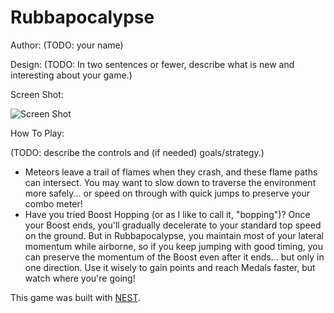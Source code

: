 # Rubbapocalypse

Author: (TODO: your name)

Design: (TODO: In two sentences or fewer, describe what is new and interesting about your game.)

Screen Shot:

![Screen Shot](screenshot.png)

How To Play:

(TODO: describe the controls and (if needed) goals/strategy.)
- Meteors leave a trail of flames when they crash, and these flame paths can intersect. You may want to slow down to traverse the environment more safely... or speed on through with quick jumps to preserve your combo meter!
- Have you tried Boost Hopping (or as I like to call it, "bopping")? Once your Boost ends, you'll gradually decelerate to your standard top speed on the ground. But in Rubbapocalypse, you maintain most of your lateral momentum while airborne, so if you keep jumping with good timing, you can preserve the momentum of the Boost even after it ends... but only in one direction. Use it wisely to gain points and reach Medals faster, but watch where you're going!

This game was built with [NEST](NEST.md).
